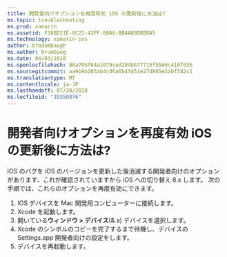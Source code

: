 ```yaml
---
title: 開発者向けオプションを再度有効 iOS の更新後に方法は?
ms.topic: troubleshooting
ms.prod: xamarin
ms.assetid: F38BD21E-0C21-43FF-80A6-BB4A88DB88A5
ms.technology: xamarin-ios
author: bradumbaugh
ms.author: brumbaug
ms.date: 04/03/2018
ms.openlocfilehash: 80a705f64a1079ced204b677715f5566c410fd36
ms.sourcegitcommit: aa9b9b203ab4cd6a6b4fd51e27d865e2abf582c1
ms.translationtype: MT
ms.contentlocale: ja-JP
ms.lasthandoff: 07/30/2018
ms.locfileid: "39350876"
---
```

# <a name="how-can-i-reenable-developer-options-after-updating-ios"></a>開発者向けオプションを再度有効 iOS の更新後に方法は?

IOS のバグを iOS のバージョンを更新した後消滅する開発者向けのオプションがあります、これが確認されていますから iOS への切り替え 8.x します。 次の手順では、これらのオプションを再度有効にできます。

1. IOS デバイスを Mac 開発用コンピューターに接続します。
2. Xcode を起動します。
3. 開いている**ウィンドウ > デバイス**(& a) デバイスを選択します。
4. Xcode のシンボルのコピーを完了するまで待機し、デバイスの Settings.app 開発者向けの設定をします。
5. デバイスを再起動します。
